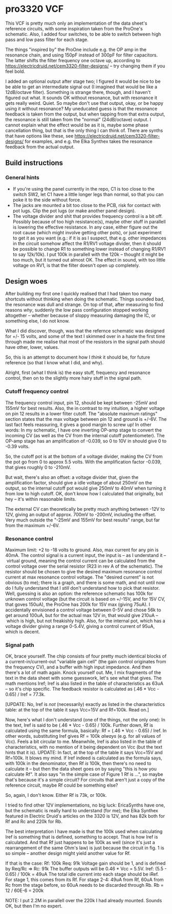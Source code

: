 # pro3320 VCF

This VCF is pretty much only an implementation of the data sheet's reference circuits, with some inspiration taken from the ProOne's schematic. Also, I added four switches, to be able to switch between high pass and low pass filter for each stage.


The things "inspired by" the ProOne include e.g. the OP amp in the resonance chain, and using 150pF instead of 300pF for filter capacitors. The latter shifts the filter frequency one octave up, according to https://electricdruid.net/cem3320-filter-designs/ – try changing them if you feel bold.

I added an optional output after stage two; I figured it would be nice to be be able to get an intermediate signal out (I imagined that would be like a 12dB/octave filter). Something is strange there, though, and I haven't figured out what. It sounds OK without resonance, but with resonance it gets really weird. Quiet. So maybe don't use that output, okay, or be happy using it without resonance?
My uneducated guess is that the resonance feedback is taken from the output, but when tapping from that extra output, the resonance is still taken from the "normal" (24dB/octave) output. I cannot explain what the effect would be as it is, maybe some phase cancellation thing, but that is the only thing I can think of. There are synths that have options like these, see https://electricdruid.net/cem3320-filter-designs/ for examples, and e.g. the Elka Synthex takes the resonance feedback from the actual output.


## Build instructions

### General hints

- If you're using the panel currently in the repo, C1 is too close to the switch SW2, let C1 have a little longer legs than normal, so that you can poke it to the side without force. 
- The jacks are mounted a bit too close to the PCB, risk for contact with pot lugs. Clip the pot lugs (or make another panel design).
- The voltage divider and shit that provides frequency control is a bit off. Possibly because of too high resistance(s), maybe other stuff in parallell is lowering the effective resistance. In any case, either figure out the root cause (which might involve getting other pots), or just experiment to get it as you want (e.g.: if it is as I suspect, that e.g. other impedances in the circuit somehow affect the R1/RV1 voltage divider, then it should be possible to change R1 to something lower instead of changing R1/RV1 to say 12k/10k). I put 100k in parallell with the 120k – thought it might be too much, but it turned out almost OK. The effect in sound, with too little voltage on RV1, is that the filter doesn't open up completely.


## Design woes
After building my first one I quickly realised that I had taken too many shortcuts without thinking when doing the schematic. Things sounded bad, the resonance was dull and strange. On top of that, after measuring to find reasons _why_, suddenly the low pass configuration stopped working altogether – whether because of sloppy measuring damaging the IC, or something else, I do not know. 

What I did discover, though, was that the refernce schematic was designed for +/- 15 volts, and some of the text I skimmed over in a haste the first time through made me realise that most of the resistors in the signal path should have other, lower, values. 

So, this is an attempt to document how I _think_ it should be, for future reference (so that I know what I did, and why).

Alright, first (what I think is) the easy stuff, frequency and resonance control, then on to the slightly more hairy stuff in the signal path. 

### Cutoff frequency control
The frequency control input, pin 12, should be kept between -25mV and 155mV for best results. Also, the in contrast to my intuition, a higher voltage on pin 12 results in a lower filter cutoff. The "absolute maximum ratings" section states that the max voltage between pin 12 and ground is +/-6V. The last fact feels reassuring, it gives a good margin to screw up!
In other words: 
In my schematic, I have one inverting OP-amp stage to convert the incoming CV (as well as the CV from the internal cutoff potentiometer).
The OP-amp stage has an amplification of -0.039, so 0 to 10V in should give 0 to -0.39 volts.

So, the cutoff pot is at the bottom of a voltage divider, making the CV from the pot go from 0 to approx 5.5 volts. With the amplification factor -0.039, that gives roughly 0 to -210mV.

But wait, there's also an offset: a voltage divider that, given the amplification factor, should give a idle voltage of about 250mV on the output, so the internal cutoff pot would give 250mV to 40mV when turning it from low to high cutoff. OK, don't know how I calculated that originally, but hey – it's within reasonable limits. 

The external CV can theoretically be pretty much anything between -12V to 12V, giving an output of approx. 700mV to -200mV, including the offset. Very much outside the "-25mV and 155mV for best results" range, but far from the maximum +/-6V. 

### Resonance control
Maximum limit: +2 to -18 volts to ground. Also, max current for any pin is 40mA.
The control signal is a current input, the input is – as I understand it – virtual ground, meaning the control current can be calculated from the control voltage over the serial resistor (R23 in rev A of the schematic). The resistor should be chosen to give the desired maximum resonance control current at max resonance control voltage. The "desired current" is not obvious (to me); there is a graph, and there is some math, and not until now do I fully understand that I _still_ don't understand how to pick that resistor. Well, guessing is also an option: the reference schematic has 100k for unknown control voltage (but the circuit is based on +/-15V, and for 15V CV, that goves 150uA), the ProOne has 200k for 15V max (giving 75uA). I accidentally envisioned a control voltage between 0-5V and chose 56k to get around 100uA, but for the actual max 12V in, that would give 210uA – which is high, but not freakishly high. Also, for the internal pot, which has a voltage divider giving a range 0-5.4V, giving a control current of 95uA, which is decent.

### Signal path
OK, brace yourself. The chip consists of four pretty much identical blocks of a current-in/current-out "variable gain cell" (the gain control originates from the frequency CV), and a buffer with high input impedance. And then there's a lot of math again. Knock yourself out. Me, I mix fragments of the text in the data sheet with some guesswork, let's see what that gives. 
The math mentions Iref; Iref is also listed in the table of characteristics as 63uA – so it's chip specific. 
The feedback resistor is calculated as (.46 * Vcc - 0.65) / Iref = 77.3k.

[UPDATE: No, Iref is _not_ (necessarily) exactly as listed in the characteristics table: at the top of the table it says Vcc=15V and Rf=100k. Read on.]

Now, here's what I don't understand (one of the things, not the only one): In the text, Iref is said to be (.46 * Vcc - 0.65) / 100k. Further down, Rf is calculated using the same formula, basically: Rf = (.46 * Vcc - 0.65) / Iref. In other words, substituting Iref gives Rf = 100k _always_ (e.g. for all values of Vcc). Feels a bit circular to me. Meanwhile, Iref is also listed in the table of characteristics, with no mention of it being dependent on Vcc (but the text hints that it is). UPDATE: In fact, at the top of the table it says Vcc=15V and Rf=100k. 
It blows my mind. If Iref indeed is calculated as the formula says, with 100k in the denominator, then Rf _is_ 100k, then there's no need to calculate it – but then the data sheet goes on by saying "this is how you calculate Rf". 
It also says "in the simple case of Figure 1 Rf is ...", so maybe that's because it's a simple circuit? For circuits that aren't just a copy of the reference circuit, maybe Rf could be something else?

So, again, I don't know. Either Rf is 73k, or 100k. 

I tried to find other 12V implementations, no big luck: EricaSynths have one, but the schematic is really hard to understand (for me); the Elka Synthex featured in Electric Druid's articles on the 3320 is 12V, and has 82k both for Rf and Rc and 220k for Rb.

The best interpretation I have made is that the 100k used when calculating Iref is something that is defined, something to accept. That is how Iref is calculated. And that Rf just happens to be 100k as well (since it's just a rearrangement of the same Ohm's law) is just because the circuit in fig. 1 is so simple – another design might yield another value for Rf.

If that is the case:
Rf: 100k
Req: 91k
Voltage gain should be 1, and is defined by Req/Rc =>
Rc: 91k
The buffer outputs will be 0.46 * Vcc = 5.5V.
Iref: (5.5 - 0.65) / 100k = 49uA
The total idle current into each stage should be iRef. 
For stage 1, this comes from its Rf.
For stage 2-4:
49uA from Rf, 60uA from Rc from the stage before, so 60uA needs to be discarded through Rb.
Rb = 12 / 60E-6 = 200k

NOTE: I put 2.2M in parallell over the 220k I had already mounted. Sounds OK, but then I'm no expert.
